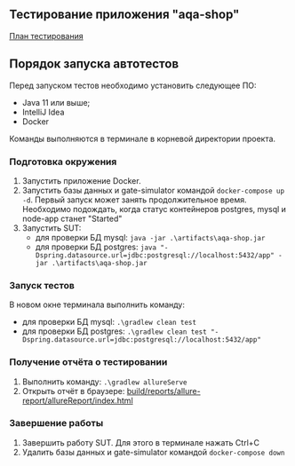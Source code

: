 ## Тестирование приложения "aqa-shop"
[План тестирования](docs/Plan.md)

## Порядок запуска автотестов
Перед запуском тестов необходимо установить следующее ПО:
- Java 11 или выше;
- IntelliJ Idea
- Docker

Команды выполняются в терминале в корневой директории проекта.
### Подготовка окружения
1. Запустить приложение Docker.
2. Запустить базы данных и gate-simulator командой `docker-compose up -d`. 
Первый запуск может занять продолжительное время. Необходимо подождать, когда статус контейнеров postgres, mysql и node-app станет "Started"
3. Запустить SUT:
    - для проверки БД mysql: `java -jar .\artifacts\aqa-shop.jar`
    - для проверки БД postgres: `java "-Dspring.datasource.url=jdbc:postgresql://localhost:5432/app" -jar .\artifacts\aqa-shop.jar`

### Запуск тестов
В новом окне терминала выполнить команду:
- для проверки БД mysql: `.\gradlew clean test`
- для проверки БД postgres: `.\gradlew clean test "-Dspring.datasource.url=jdbc:postgresql://localhost:5432/app"`

### Получение отчёта о тестировании
1. Выполнить команду: `.\gradlew allureServe`
2. Открыть отчёт в браузере: [build/reports/allure-report/allureReport/index.html](build/reports/allure-report/allureReport/index.html)

### Завершение работы
1. Завершить работу SUT. Для этого в терминале нажать Ctrl+C
2. Удалить базы данных и gate-simulator командой `docker-compose down`